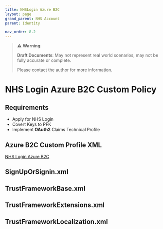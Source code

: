 ```yaml
---
title: NHSLogin Azure B2C
layout: page
grand_parent: NHS Account
parent: Identity

nav_order: 8.2
---
```

> ⚠️ **Warning**
>  
> **Draft Documents**: May not represent real world scenarios, may not be fully accurate or complete.
>
> Please contact the author for more information.

# NHS Login Azure B2C Custom Policy

## Requirements
- Apply for NHS Login
- Covert Keys to PFK
- Implement **OAuth2** Claims Technical Profile
  
## Azure B2C Custom Profile XML
[NHS Login Azure B2C](https://github.com/RossBugginsNHS/nhs-login-b2c-custom-policy/tree/main/NHSLoginAccounts)

## SignUpOrSignin.xml
<script src="https://emgithub.com/embed.js?target=https%3A%2F%2Fgithub.com%2FRossBugginsNHS%2Fnhs-login-b2c-custom-policy%2Fblob%2Fmain%2FNHSLoginAccounts%2FSignUpOrSignin.xml&style=github&showBorder=on&showLineNumbers=on&showFileMeta=on&showCopy=on&fetchFromJsDelivr=on"></script>

## TrustFrameworkBase.xml
<script src="https://emgithub.com/embed.js?target=https%3A%2F%2Fgithub.com%2FRossBugginsNHS%2Fnhs-login-b2c-custom-policy%2Fblob%2Fmain%2FNHSLoginAccounts%2FTrustFrameworkBase.xml&style=github&showBorder=on&showLineNumbers=on&showFileMeta=on&showCopy=on&fetchFromJsDelivr=on"></script>

## TrustFrameworkExtensions.xml
<script src="https://emgithub.com/embed.js?target=https%3A%2F%2Fgithub.com%2FRossBugginsNHS%2Fnhs-login-b2c-custom-policy%2Fblob%2Fmain%2FNHSLoginAccounts%2FTrustFrameworkExtensions.xml&style=github&showBorder=on&showLineNumbers=on&showFileMeta=on&showCopy=on&fetchFromJsDelivr=on"></script>

## TrustFrameworkLocalization.xml
<script src="https://emgithub.com/embed.js?target=https%3A%2F%2Fgithub.com%2FRossBugginsNHS%2Fnhs-login-b2c-custom-policy%2Fblob%2Fmain%2FNHSLoginAccounts%2FTrustFrameworkLocalization.xml&style=github&showBorder=on&showLineNumbers=on&showFileMeta=on&showCopy=on&fetchFromJsDelivr=on"></script>